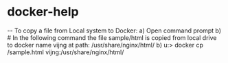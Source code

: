 # docker-help

-- To copy a file from Local system to Docker:
a) Open command prompt
b) # In the following command the file sample/html is copied from local drive to docker name vijng at path: /usr/share/nginx/html/
b) u:\> docker cp /sample.html vijng:/usr/share/nginx/html/
